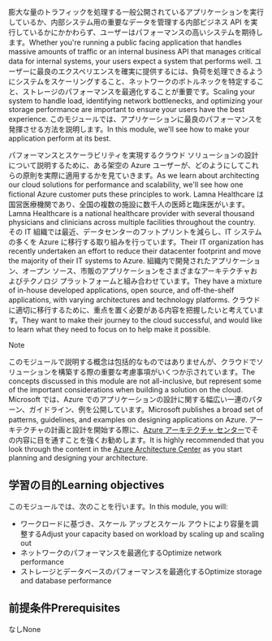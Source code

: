 <span data-ttu-id="64ff4-101">膨大な量のトラフィックを処理する一般公開されているアプリケーションを実行しているか、内部システム用の重要なデータを管理する内部ビジネス API を実行しているかにかかわらず、ユーザーはパフォーマンスの高いシステムを期待します。</span><span class="sxs-lookup"><span data-stu-id="64ff4-101">Whether you're running a public facing application that handles massive amounts of traffic or an internal business API that manages critical data for internal systems, your users expect a system that performs well.</span></span> <span data-ttu-id="64ff4-102">ユーザーに最良のエクスペリエンスを確実に提供するには、負荷を処理できるようにシステムをスケーリングすること、ネットワークのボトルネックを特定すること、ストレージのパフォーマンスを最適化することが重要です。</span><span class="sxs-lookup"><span data-stu-id="64ff4-102">Scaling your system to handle load, identifying network bottlenecks, and optimizing your storage performance are important to ensure your users have the best experience.</span></span> <span data-ttu-id="64ff4-103">このモジュールでは、アプリケーションに最良のパフォーマンスを発揮させる方法を説明します。</span><span class="sxs-lookup"><span data-stu-id="64ff4-103">In this module, we'll see how to make your application perform at its best.</span></span>

<span data-ttu-id="64ff4-104">パフォーマンスとスケーラビリティを実現するクラウド ソリューションの設計について説明するために、ある架空の Azure ユーザーが、どのようにしてこれらの原則を実際に適用するかを見ていきます。</span><span class="sxs-lookup"><span data-stu-id="64ff4-104">As we learn about architecting our cloud solutions for performance and scalability, we'll see how one fictional Azure customer puts these principles to work.</span></span> <span data-ttu-id="64ff4-105">Lamna Healthcare は国営医療機関であり、全国の複数の施設に数千人の医師と臨床医がいます。</span><span class="sxs-lookup"><span data-stu-id="64ff4-105">Lamna Healthcare is a national healthcare provider with several thousand physicians and clinicians across multiple facilities throughout the country.</span></span> <span data-ttu-id="64ff4-106">その IT 組織では最近、データセンターのフットプリントを減らし、IT システムの多くを Azure に移行する取り組みを行っています。</span><span class="sxs-lookup"><span data-stu-id="64ff4-106">Their IT organization has recently undertaken an effort to reduce their datacenter footprint and move the majority of their IT systems to Azure.</span></span> <span data-ttu-id="64ff4-107">組織内で開発されたアプリケーション、オープン ソース、市販のアプリケーションをさまざまなアーキテクチャおよびテクノロジ プラットフォームと組み合わせています。</span><span class="sxs-lookup"><span data-stu-id="64ff4-107">They have a mixture of in-house developed applications, open source, and off-the-shelf applications, with varying architectures and technology platforms.</span></span> <span data-ttu-id="64ff4-108">クラウドに適切に移行するために、重点を置く必要がある内容を把握したいと考えています。</span><span class="sxs-lookup"><span data-stu-id="64ff4-108">They want to make their journey to the cloud successful, and would like to learn what they need to focus on to help make it possible.</span></span>

> [!NOTE]
> <span data-ttu-id="64ff4-109">このモジュールで説明する概念は包括的なものではありませんが、クラウドでソリューションを構築する際の重要な考慮事項がいくつか示されています。</span><span class="sxs-lookup"><span data-stu-id="64ff4-109">The concepts discussed in this module are not all-inclusive, but represent some of the important considerations when building a solution on the cloud.</span></span> <span data-ttu-id="64ff4-110">Microsoft では、Azure でのアプリケーションの設計に関する幅広い一連のパターン、ガイドライン、例を公開しています。</span><span class="sxs-lookup"><span data-stu-id="64ff4-110">Microsoft publishes a broad set of patterns, guidelines, and examples on designing applications on Azure.</span></span> <span data-ttu-id="64ff4-111">アーキテクチャの計画と設計を開始する際に、[Azure アーキテクチャ センター](https://docs.microsoft.com/azure/architecture/)でその内容に目を通すことを強くお勧めします。</span><span class="sxs-lookup"><span data-stu-id="64ff4-111">It is highly recommended that you look through the content in the [Azure Architecture Center](https://docs.microsoft.com/azure/architecture/) as you start planning and designing your architecture.</span></span>

## <a name="learning-objectives"></a><span data-ttu-id="64ff4-112">学習の目的</span><span class="sxs-lookup"><span data-stu-id="64ff4-112">Learning objectives</span></span>

<span data-ttu-id="64ff4-113">このモジュールでは、次のことを行います。</span><span class="sxs-lookup"><span data-stu-id="64ff4-113">In this module, you will:</span></span>

- <span data-ttu-id="64ff4-114">ワークロードに基づき、スケール アップとスケール アウトにより容量を調整する</span><span class="sxs-lookup"><span data-stu-id="64ff4-114">Adjust your capacity based on workload by scaling up and scaling out</span></span>
- <span data-ttu-id="64ff4-115">ネットワークのパフォーマンスを最適化する</span><span class="sxs-lookup"><span data-stu-id="64ff4-115">Optimize network performance</span></span>
- <span data-ttu-id="64ff4-116">ストレージとデータベースのパフォーマンスを最適化する</span><span class="sxs-lookup"><span data-stu-id="64ff4-116">Optimize storage and database performance</span></span>

## <a name="prerequisites"></a><span data-ttu-id="64ff4-117">前提条件</span><span class="sxs-lookup"><span data-stu-id="64ff4-117">Prerequisites</span></span>  

<span data-ttu-id="64ff4-118">なし</span><span class="sxs-lookup"><span data-stu-id="64ff4-118">None</span></span>